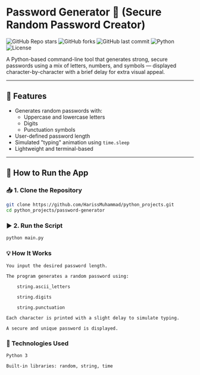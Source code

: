 # Password Generator 🔐 (Secure Random Password Creator)

![GitHub Repo stars](https://img.shields.io/github/stars/HarissMuhammad/python_projects?style=social)
![GitHub forks](https://img.shields.io/github/forks/HarissMuhammad/python_projects?style=social)
![GitHub last commit](https://img.shields.io/github/last-commit/HarissMuhammad/python_projects)
![Python](https://img.shields.io/badge/python-3.8%2B-blue)
![License](https://img.shields.io/badge/license-MIT-green)

A Python-based command-line tool that generates strong, secure passwords using a mix of letters, numbers, and symbols — displayed character-by-character with a brief delay for extra visual appeal.

---

## 📌 Features

- Generates random passwords with:
  - Uppercase and lowercase letters
  - Digits
  - Punctuation symbols
- User-defined password length
- Simulated "typing" animation using `time.sleep`
- Lightweight and terminal-based

---

## 🚀 How to Run the App

### 📥 1. Clone the Repository

```bash
git clone https://github.com/HarissMuhammad/python_projects.git
cd python_projects/password-generator
```
### ▶️ 2. Run the Script
```bash
python main.py
```
### 💡 How It Works

    You input the desired password length.

    The program generates a random password using:

        string.ascii_letters

        string.digits

        string.punctuation

    Each character is printed with a slight delay to simulate typing.

    A secure and unique password is displayed.

### 🧠 Technologies Used

    Python 3

    Built-in libraries: random, string, time
